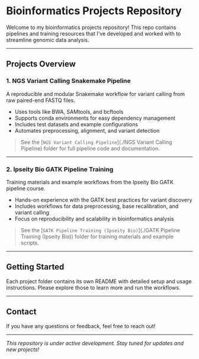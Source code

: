 # Bioinformatics Projects Repository

Welcome to my bioinformatics projects repository! This repo contains pipelines and training resources that I've developed and worked with to streamline genomic data analysis.

---

## Projects Overview

### 1. NGS Variant Calling Snakemake Pipeline

A reproducible and modular Snakemake workflow for variant calling from raw paired-end FASTQ files.  
- Uses tools like BWA, SAMtools, and bcftools  
- Supports conda environments for easy dependency management  
- Includes test datasets and example configurations  
- Automates preprocessing, alignment, and variant detection  

> See the [`NGS Variant Calling Pipeline`](./NGS Variant Calling Pipeline) folder for full pipeline code and documentation.

---

### 2. Ipseity Bio GATK Pipeline Training

Training materials and example workflows from the Ipseity Bio GATK pipeline course.  
- Hands-on experience with the GATK best practices for variant discovery  
- Includes workflows for data preprocessing, base recalibration, and variant calling  
- Focus on reproducibility and scalability in bioinformatics analysis  

> See the [`GATK Pipeline Training (Ipseity Bio)`](./GATK Pipeline Training (Ipseity Bio)) folder for training materials and example scripts.

---

## Getting Started

Each project folder contains its own README with detailed setup and usage instructions. Please explore those to learn more and run the workflows.

---

## Contact

If you have any questions or feedback, feel free to reach out!

---

*This repository is under active development. Stay tuned for updates and new projects!*

